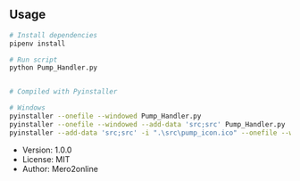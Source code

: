## Usage

```bash
# Install dependencies
pipenv install

# Run script
python Pump_Handler.py


# Compiled with Pyinstaller

# Windows
pyinstaller --onefile --windowed Pump_Handler.py
pyinstaller --onefile --windowed --add-data 'src;src' Pump_Handler.py
pyinstaller --add-data 'src;src' -i ".\src\pump_icon.ico" --onefile --windowed Pump_Handler.py
```

- Version: 1.0.0
- License: MIT
- Author: Mero2online
